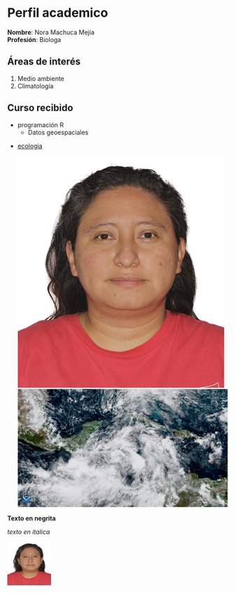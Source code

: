 # Perfil academico 

**Nombre**: Nora Machuca Mejía  
**Profesión**: Biologa

## Áreas de interés

1. Medio ambiente
2. Climatología

## Curso recibido
- programación R    
    * Datos geoespaciales
* [ecologia](https://concepto.de/ecologia/)

    ![](foto_pasaporte.jpg)
![](clima.jpg)

<strong>Texto en negrita</strong>

<em>texto en italica

<img src="foto_pasaporte.jpg" alt="Foto" style="width:100px;height:100px;">

